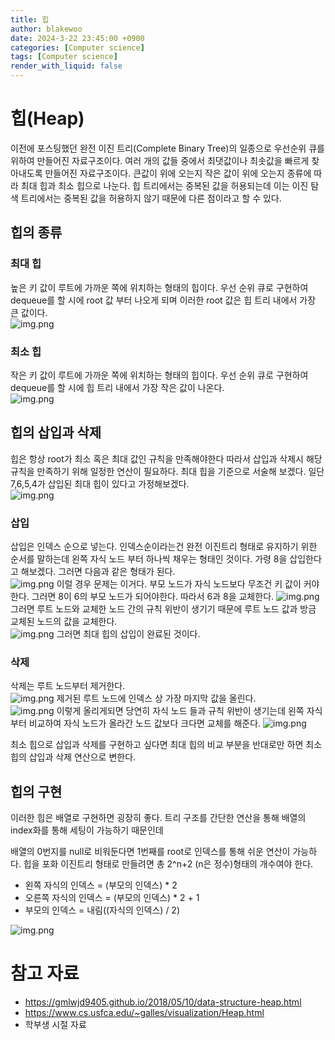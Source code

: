 ```yaml
---
title: 힙
author: blakewoo
date: 2024-3-22 23:45:00 +0900
categories: [Computer science]
tags: [Computer science]
render_with_liquid: false
---
```


# 힙(Heap)
이전에 포스팅했던 완전 이진 트리(Complete Binary Tree)의 일종으로 우선순위 큐를
위하여 만들어진 자료구조이다.
여러 개의 값들 중에서 최댓값이나 최솟값을 빠르게 찾아내도록 만들어진 자료구조이다.
큰값이 위에 오는지 작은 값이 위에 오는지 종류에 따라 최대 힙과 최소 힙으로 나눈다.
힙 트리에서는 중복된 값을 허용되는데 이는 이진 탐색 트리에서는 중복된 값을 허용하지 않기 때문에
다른 점이라고 할 수 있다.

## 힙의 종류
### 최대 힙
높은 키 값이 루트에 가까운 쪽에 위치하는 형태의 힙이다.
우선 순위 큐로 구현하여 dequeue를 할 시에 root 값 부터 나오게 되며
이러한 root 값은 힙 트리 내에서 가장 큰 값이다.   
![img.png](../../assets/blog/cs/heap/max_heap_img.png)


### 최소 힙
작은 키 값이 루트에 가까운 쪽에 위치하는 형태의 힙이다.
우선 순위 큐로 구현하여 dequeue를 할 시에 힙 트리 내에서 가장 작은 값이 나온다.   
![img.png](../../assets/blog/cs/heap/min_heap_img.png)


## 힙의 삽입과 삭제
힙은 항상 root가 최소 혹은 최대 값인 규칙을 만족해야한다
따라서 삽입과 삭제시 해당 규칙을 만족하기 위해 일정한 연산이 필요하다.
최대 힙을 기준으로 서술해 보겠다. 일단 7,6,5,4가 삽입된 최대 힙이 있다고 가정해보겠다.   
![img.png](../../assets/blog/cs/heap/max_heap_exam_img.png)


### 삽입
삽입은 인덱스 순으로 넣는다. 인덱스순이라는건 완전 이진트리 형태로 유지하기 위한
순서를 말하는데 왼쪽 자식 노드 부터 하나씩 채우는 형태인 것이다.
가령 8을 삽입한다고 해보겠다. 그러면 다음과 같은 형태가 된다.   
![img.png](../../assets/blog/cs/heap/max_heap_exam_insertion1_img.png)
이럴 경우 문제는 이거다. 부모 노드가 자식 노드보다 무조건 키 값이 커야한다.
그러면 8이 6의 부모 노드가 되어야한다. 따라서 6과 8을 교체한다.
![img.png](../../assets/blog/cs/heap/max_heap_exam_insertion2_img.png)
그러면 루트 노드와 교체한 노드 간의 규칙 위반이 생기기 때문에 루트 노드 값과 방금 교체된
노드의 값을 교체한다.   
![img.png](../../assets/blog/cs/heap/max_heap_exam_insertion3_img.png)
그러면 최대 힙의 삽입이 완료된 것이다.

### 삭제
삭제는 루트 노드부터 제거한다.   
![img.png](../../assets/blog/cs/heap/max_heap_exam_deletion1_img.png)
제거된 루트 노드에 인덱스 상 가장 마지막 값을 올린다.   
![img.png](../../assets/blog/cs/heap/max_heap_exam_deletion2_img.png)
이렇게 올리게되면 당연히 자식 노드 들과 규칙 위반이 생기는데 왼쪽 자식 부터 비교하여
자식 노드가 올라간 노드 값보다 크다면 교체를 해준다.
![img.png](../../assets/blog/cs/heap/max_heap_exam_deletion3_img.png)


최소 힙으로 삽입과 삭제를 구현하고 싶다면 최대 힙의 비교 부분을 반대로만 하면
최소 힙의 삽입과 삭제 연산으로 변한다.

## 힙의 구현
이러한 힙은 배열로 구현하면 굉장히 좋다.
트리 구조를 간단한 연산을 통해 배열의 index화를 통해 세팅이 가능하기 때문인데

배열의 0번지를 null로 비워둔다면 1번째를 root로 인덱스를 통해 쉬운 연산이 가능하다.
힙을 포화 이진트리 형태로 만들려면 총 2^n+2 (n은 정수)형태의 개수여야 한다.  

- 왼쪽 자식의 인덱스 = (부모의 인덱스) * 2
- 오른쪽 자식의 인덱스 = (부모의 인덱스) * 2 + 1
- 부모의 인덱스 = 내림((자식의 인덱스) / 2)

![img.png](../../assets/blog/cs/heap/max_heap_to_array_img.png)


# 참고 자료
- https://gmlwjd9405.github.io/2018/05/10/data-structure-heap.html
- https://www.cs.usfca.edu/~galles/visualization/Heap.html
- 학부생 시절 자료
